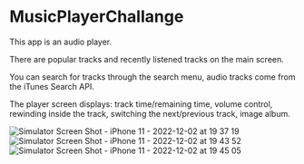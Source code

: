 # MusicPlayerChallange

This app is an audio player.

There are popular tracks and recently listened tracks on the main screen.

You can search for tracks through the search menu, audio tracks come from the iTunes Search API.

The player screen displays: track time/remaining time, volume control, rewinding inside the track, switching the next/previous track, image album.

![Simulator Screen Shot - iPhone 11 - 2022-12-02 at 19 37 19](https://user-images.githubusercontent.com/106093762/205366531-e2361db4-0182-42e4-8171-ff32f2159d2f.png)
![Simulator Screen Shot - iPhone 11 - 2022-12-02 at 19 43 52](https://user-images.githubusercontent.com/106093762/205366537-52cd1ab3-5f22-4a17-ad3d-d5b1c18e2407.png)
![Simulator Screen Shot - iPhone 11 - 2022-12-02 at 19 45 05](https://user-images.githubusercontent.com/106093762/205366539-14607180-bb87-4bb4-ad8e-a7d9f3f29eb3.png)
